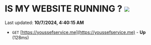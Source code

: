 # IS MY WEBSITE RUNNING ? [![](https://img.shields.io/static/v1?label=Sponsor&message=%E2%9D%A4&logo=GitHub&color=%23fe8e86)](https://github.com/sponsors/Youssef-Lehmam)

Last updated: **10/7/2024, 4:40:15 AM**

- `GET` [https://youssefservice.me](https://youssefservice.me) - **Up** (128ms)
